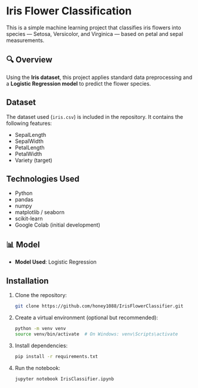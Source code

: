 # Iris Flower Classification 
This is a simple machine learning project that classifies iris flowers into species — Setosa, Versicolor, and Virginica — based on petal and sepal measurements.

## 🔍 Overview
Using the **Iris dataset**, this project applies standard data preprocessing and a **Logistic Regression model** to predict the flower species.

## Dataset
The dataset used (`iris.csv`) is included in the repository. It contains the following features:
- SepalLength
- SepalWidth
- PetalLength
- PetalWidth
- Variety (target)

## Technologies Used
- Python
- pandas
- numpy
- matplotlib / seaborn
- scikit-learn
- Google Colab (initial development)

## 📊 Model
- **Model Used**: Logistic Regression

## Installation
1. Clone the repository:
    ```bash
    git clone https://github.com/honey1088/IrisFlowerClassifier.git
    ```

2. Create a virtual environment (optional but recommended):
    ```bash
    python -m venv venv
    source venv/bin/activate  # On Windows: venv\Scripts\activate
    ```

3. Install dependencies:
    ```bash
    pip install -r requirements.txt
    ```

4. Run the notebook:
    ```bash
    jupyter notebook IrisClassifier.ipynb
    ```
